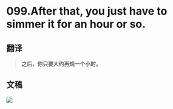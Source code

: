 # 099.After that, you just have to simmer it for an hour or so.

## 翻译

> **之后，你只要大约再炖一个小时。**

## 文稿

![](https://cdn.jsdelivr.net/gh/imtianx/speaking180/img/099.jpg)


